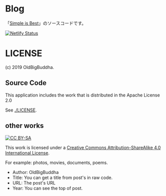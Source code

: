 # Blog
「[Simple is Best](https://blog.oldbigbuddha.net/)」のソースコードです。

[![Netlify Status](https://api.netlify.com/api/v1/badges/51e8d1e6-596c-4582-8ea5-97a7667bc63c/deploy-status)](https://app.netlify.com/sites/simpleisbest/deploys)

# LICENSE
(c) 2019 OldBigBuddha.

## Source Code
This application includes the work that is distributed in the Apache License 2.0

See [./LICENSE](./LICENSE).

## other works
[![CC BY-SA](https://i.creativecommons.org/l/by-sa/4.0/88x31.png)](http://creativecommons.org/licenses/by-sa/4.0/)

This work is licensed under a [Creative Commons Attribution-ShareAlike 4.0 International License](http://creativecommons.org/licenses/by-sa/4.0/).

For example: photos, movies, documents, poems.

- Author: OldBigBuddha
- Title: You can get a title from post's <title><Title></title> in raw code.
- URL: The post's URL
- Year: You can see the top of post.